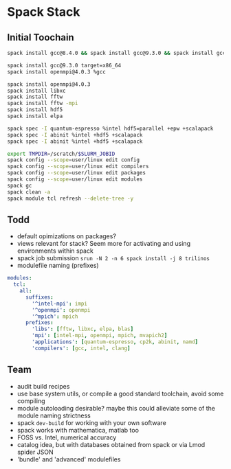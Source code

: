 # Spack Stack

## Initial Toochain

```sh
spack install gcc@8.4.0 && spack install gcc@9.3.0 && spack install gcc@7.4.0
```

```sh
spack install gcc@9.3.0 target=x86_64
spack install openmpi@4.0.3 %gcc

spack install openmpi@4.0.3
spack install libxc
spack install fftw
spack install fftw -mpi
spack install hdf5
spack install elpa

spack spec -I quantum-espresso %intel hdf5=parallel +epw +scalapack
spack spec -I abinit %intel +hdf5 +scalapack
spack spec -I abinit %intel +hdf5 +scalapack

```

```sh
export TMPDIR=/scratch/$SLURM_JOBID
spack config --scope=user/linux edit config
spack config --scope=user/linux edit compilers
spack config --scope=user/linux edit packages
spack config --scope=user/linux edit modules
spack gc
spack clean -a
spack module tcl refresh --delete-tree -y
```



## Todd

* default opimizations on packages?
* views relevant for stack? Seem more for activating and using environments within spack
* spack job submission `srun -N 2 -n 6 spack install -j 8 trilinos`
* modulefile naming (prefixes)

```yaml
modules:
  tcl:
    all:
      suffixes:
        '^intel-mpi': impi
        '^openmpi': openmpi
        '^mpich': mpich
      prefixes:
        'libs': [fftw, libxc, elpa, blas]
        'mpi': [intel-mpi, openmpi, mpich, mvapich2]
        'applications': [quantum-espresso, cp2k, abinit, namd]
        'compilers': [gcc, intel, clang]
```


## Team

* audit build recipes
* use base system utils, or compile a good standard toolchain, avoid some compiling
* module autoloading desirable? maybe this could alleviate some of the module naming strictness
* spack `dev-build` for working with your own software
* spack works with mathematica, matlab too
* FOSS vs. Intel, numerical accuracy
* catalog idea, but with databases obtained from spack or via Lmod spider JSON
* 'bundle' and 'advanced' modulefiles
